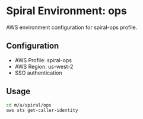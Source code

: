 # Spiral Environment: ops

AWS environment configuration for spiral-ops profile.

## Configuration

- AWS Profile: spiral-ops
- AWS Region: us-west-2
- SSO authentication

## Usage

```bash
cd m/a/spiral/ops
aws sts get-caller-identity
```
